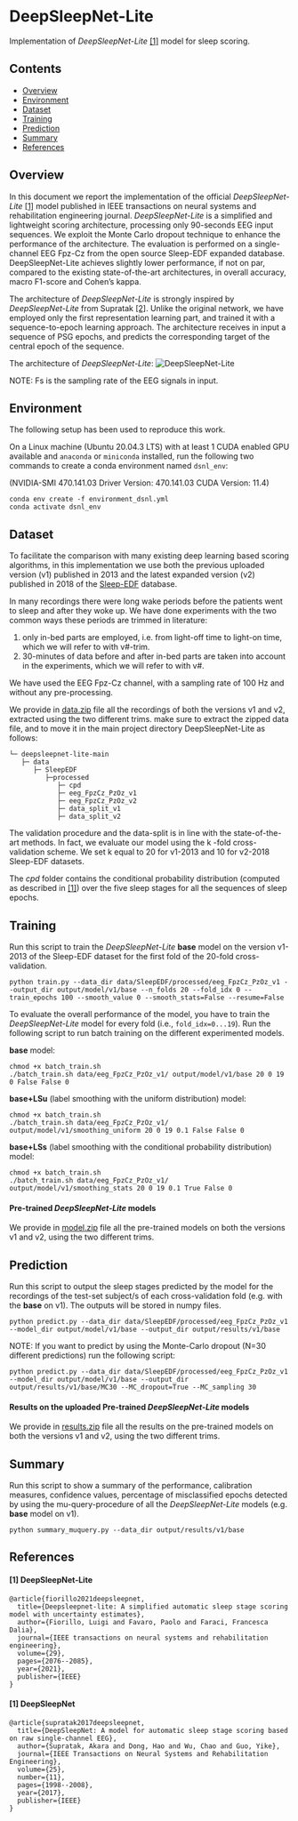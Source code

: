 # DeepSleepNet-Lite

Implementation of *DeepSleepNet-Lite* [[1]](#dsnl) model for sleep scoring.

## Contents

- [Overview](#overview)
- [Environment](#environment)
- [Dataset](#dataset)
- [Training](#training)
- [Prediction](#prediction)
- [Summary](#summary)
- [References](#references)


## Overview

In this document we report the implementation of the official *DeepSleepNet-Lite* [[1]](#dsnl) model published in 
IEEE transactions on neural systems and rehabilitation engineering journal. *DeepSleepNet-Lite* is a simplified 
and lightweight scoring architecture, processing only 90-seconds EEG input sequences. We exploit the Monte Carlo 
dropout technique to enhance the performance of the architecture. The evaluation is performed on a single-channel 
EEG Fpz-Cz from the open source Sleep-EDF expanded database. DeepSleepNet-Lite achieves slightly lower performance, 
if not on par, compared to the existing state-of-the-art architectures, in overall accuracy, macro F1-score and 
Cohen’s kappa.

The architecture of *DeepSleepNet-Lite* is strongly inspired by *DeepSleepNet-Lite* from Supratak [[2]](#dsn). 
Unlike the original network, we have employed only the first representation learning part, and trained it 
with a sequence-to-epoch learning approach. The architecture receives in input a sequence of PSG epochs, and 
predicts the corresponding target of the central epoch of the sequence. 

The architecture of *DeepSleepNet-Lite*:
![DeepSleepNet-Lite](./img/deepsleepnet-lite.png)

NOTE: Fs is the sampling rate of the EEG signals in input.

## Environment

The following setup has been used to reproduce this work.

On a Linux machine (Ubuntu 20.04.3 LTS) with at least 1 CUDA enabled GPU available and 
`anaconda` or `miniconda` installed, run the following two commands to create a conda environment named `dsnl_env`:

(NVIDIA-SMI 470.141.03  Driver Version: 470.141.03   CUDA Version: 11.4)

```
conda env create -f environment_dsnl.yml
conda activate dsnl_env
```


## Dataset

To facilitate the comparison with many existing deep learning based scoring algorithms, in this implementation we use 
both the previous uploaded version (v1) published in 2013 and the latest expanded version (v2) published in 2018 
of the [Sleep-EDF](https://www.physionet.org/content/sleep-edfx/1.0.0/) database. 

 In many recordings there were long wake periods before the patients went to sleep and after they woke up. 
 We have done experiments with the two common ways these periods are trimmed in literature: 
1) only in-bed parts are employed, i.e. from light-off time to light-on time, which we will refer to with v#-trim.
2) 30-minutes of data before and after in-bed parts are taken into account in the experiments, which we will refer 
to with v#.

We have used the EEG Fpz-Cz channel, with a sampling rate of 100 Hz and without any pre-processing.

We provide in [data.zip](https://drive.google.com/file/d/1wDu9tl6_P250k522tQC9LUUVh7ocG1_x/view?usp=sharing/) 
file all the recordings of both the versions v1 and v2, extracted using the two different trims. make sure to extract 
the zipped data file, and to move it in the main project directory DeepSleepNet-Lite as follows:

```
└─ deepsleepnet-lite-main
   ├─ data
      ├─ SleepEDF
         ├─processed
            ├─ cpd
            ├─ eeg_FpzCz_PzOz_v1
            ├─ eeg_FpzCz_PzOz_v2
            ├─ data_split_v1
            ├─ data_split_v2

```

The validation procedure and the data-split is in line with the state-of-the-art methods. 
In fact, we evaluate our model using the k -fold cross-validation scheme. We set k equal to 20 for v1-2013 and 
10 for v2-2018 Sleep-EDF datasets. 

The *cpd* folder contains the conditional probability distribution (computed as described in [[1]](#dsnl)) 
over the five sleep stages for all the sequences of sleep epochs.

## Training

Run this script to train the *DeepSleepNet-Lite* **base** model on the version v1-2013 of the Sleep-EDF dataset
for the first fold of the 20-fold cross-validation.

    python train.py --data_dir data/SleepEDF/processed/eeg_FpzCz_PzOz_v1 --output_dir output/model/v1/base --n_folds 20 --fold_idx 0 --train_epochs 100 --smooth_value 0 --smooth_stats=False --resume=False

To evaluate the overall performance of the model, you have to train the *DeepSleepNet-Lite* model for every 
fold (i.e., `fold_idx=0...19`). Run the following script to run batch training on the different experimented models.

**base** model:

    chmod +x batch_train.sh
    ./batch_train.sh data/eeg_FpzCz_PzOz_v1/ output/model/v1/base 20 0 19 0 False False 0

**base+LSu** (label smoothing with the uniform distribution) model:

    chmod +x batch_train.sh
    ./batch_train.sh data/eeg_FpzCz_PzOz_v1/ output/model/v1/smoothing_uniform 20 0 19 0.1 False False 0

**base+LSs** (label smoothing with the conditional probability distribution) model: 

    chmod +x batch_train.sh
    ./batch_train.sh data/eeg_FpzCz_PzOz_v1/ output/model/v1/smoothing_stats 20 0 19 0.1 True False 0

#### Pre-trained *DeepSleepNet-Lite* models 

We provide in [model.zip](https://drive.google.com/file/d/112_uxXTtAC-LGoFERAyAOd6IqxqHwc4p/view?usp=sharing) 
file all the pre-trained models on both the versions v1 and v2, using the two different trims.  

## Prediction

Run this script to output the sleep stages predicted by the model for the recordings 
of the test-set subject/s of each cross-validation fold (e.g. with the **base** on v1).
The outputs will be stored in numpy files.

    python predict.py --data_dir data/SleepEDF/processed/eeg_FpzCz_PzOz_v1 --model_dir output/model/v1/base --output_dir output/results/v1/base

NOTE: If you want to predict by using the Monte-Carlo dropout (N=30 different predictions) run the following script:

    python predict.py --data_dir data/SleepEDF/processed/eeg_FpzCz_PzOz_v1 --model_dir output/model/v1/base --output_dir output/results/v1/base/MC30 --MC_dropout=True --MC_sampling 30

#### Results on the uploaded Pre-trained *DeepSleepNet-Lite* models 

We provide in [results.zip](https://drive.google.com/file/d/1SRCi8nsPlEww3yLqeEfhXVqsXyCOGHof/view?usp=sharing) 
file all the results on the pre-trained models on both the versions v1 and v2, using the two different trims.  

## Summary

Run this script to show a summary of the performance, calibration measures, confidence values, 
percentage of misclassified epochs detected by using the mu-query-procedure 
of all the *DeepSleepNet-Lite* models 
(e.g. **base** model on v1).

    python summary_muquery.py --data_dir output/results/v1/base

## References

#### <a name="dsnl"> [1] DeepSleepNet-Lite

```
@article{fiorillo2021deepsleepnet,
  title={Deepsleepnet-lite: A simplified automatic sleep stage scoring model with uncertainty estimates},
  author={Fiorillo, Luigi and Favaro, Paolo and Faraci, Francesca Dalia},
  journal={IEEE transactions on neural systems and rehabilitation engineering},
  volume={29},
  pages={2076--2085},
  year={2021},
  publisher={IEEE}
}
```

#### <a name="dsn"> [1] DeepSleepNet

```
@article{supratak2017deepsleepnet,
  title={DeepSleepNet: A model for automatic sleep stage scoring based on raw single-channel EEG},
  author={Supratak, Akara and Dong, Hao and Wu, Chao and Guo, Yike},
  journal={IEEE Transactions on Neural Systems and Rehabilitation Engineering},
  volume={25},
  number={11},
  pages={1998--2008},
  year={2017},
  publisher={IEEE}
}
```
